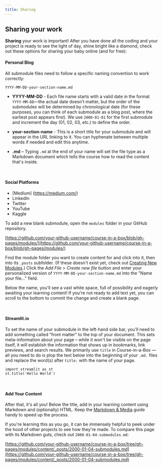 ```yaml
---
title: Sharing
---
```


## Sharing your work

**Sharing** your work is important! After you have done all the coding and your project is ready to see the light of day, shine bright like a diamond, check out these options for sharing your baby online (and for free):
<br>

#### Personal Blog

All submodule files need to follow a specific naming convention to work correctly: 

`YYYY-MM-DD-your-section-name.md`

* **YYYY-MM-DD** - Each file name starts with a valid date in the format `YYYY-MM-DD`—the actual date doesn't matter, but the order of the submodules will be determined by chronological date (for these purposes, you can think of each submodule as a blog post, where the earliest post appears first). We use `2000-01-01` for the first submodule and increment the day (01, 02, 03, etc.) to define the order.

* **your-section-name** - This is a short title for your submodule and will appear in the URL linking to it. You can hyphenate between multiple words if needed and edit this anytime.

* **.md** – Typing `.md` at the end of your name will set the file type as a Markdown document which tells the course how to read the content that's inside. 

<br>

#### Social Platforms

* [Medium] (https://medium.com/) 
* LinkedIn
* Twitter
* YouTube
* Kaggle

To add a new blank submodule, open the `modules` folder in your GitHub repository. 

[https://github.com/your-github-username/course-in-a-box/blob/gh-pages/modules/](https://github.com/your-github-username/course-in-a-box/blob/gh-pages/modules/)

Find the module folder you want to create content for and click into it, then into its `_posts` subfolder. (If these doesn't exist yet, check out [Creating New Modules](../modules).) Click the *Add File* > *Create new file* button and enter your personalized version of `YYYY-MM-DD-your-section-name.md` into the "Name your file..." field.

Below the name, you'll see a vast white space, full of possibility and eagerly awaiting your learning content! If you're not ready to add text yet, you can scroll to the bottom to commit the change and create a blank page.

<br>

#### Streamlit.io

To set the name of your submodule in the left-hand side bar, you’ll need to add something called “front matter” to the top of your document. This sets meta-information about your page – while it won't be visible on the page itself, it will establish the information that shows up in bookmarks, link previews, and search results. We primarily use `title` in Course-in-a-Box — all you need to do is plop the text below into the beginning of your `.md.` files and replace the word(s) after `title:` with the name of your page. 

```
import streamlit as st
st.title('Hello World')
```

<br>

#### Add Your Content

After that, it's all you! Below the title, add in your learning content using Markdown and (optionally) HTML. Keep the [Markdown & Media](../markdown-and-media) guide handy to speed up the process.

If you're learning this as you go, it can be immensely helpful to peek under the hood of other projects to see how they're made. To compare this page with its Markdown guts, check out `2000-01-04-submodules.md`:

[https://github.com/your-github-username/course-in-a-box/tree/gh-pages/modules/content/_posts/2000-01-04-submodules.md](https://github.com/your-github-username/course-in-a-box/tree/gh-pages/modules/content/_posts/2000-01-04-submodules.md)
